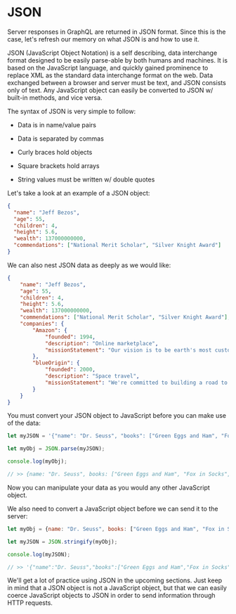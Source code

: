 # JSON

Server responses in GraphQL are returned in JSON format. Since this is the case, let's refresh our memory on what JSON is and how to use it.

JSON (JavaScript Object Notation) is a self describing, data interchange format designed to be easily parse-able by both humans and machines. It is based on the JavaScript language, and quickly gained prominence to replace XML as the standard data interchange format on the web. Data exchanged between a browser and server must be text, and JSON consists only of text. Any JavaScript object can easily be converted to JSON w/ built-in methods, and vice versa.

The syntax of JSON is very simple to follow:

* Data is in name/value pairs

* Data is separated by commas

* Curly braces hold objects

* Square brackets hold arrays

* String values must be written w/ double quotes

Let's take a look at an example of a JSON object:

```json
{
  "name": "Jeff Bezos",
  "age": 55,
  "children": 4,
  "height": 5.6,
  "wealth": 137000000000,
  "commendations": ["National Merit Scholar", "Silver Knight Award"]
}
```

We can also nest JSON data as deeply as we would like:

```json
{
    "name": "Jeff Bezos",
    "age": 55,
    "children": 4,
    "height": 5.6,
    "wealth": 137000000000,
    "commendations": ["National Merit Scholar", "Silver Knight Award"],
    "companies": {
        "Amazon": {
            "founded": 1994,
            "description": "Online marketplace",
            "missionStatement": "Our vision is to be earth's most customer-centric company; to build a place where people can come to find and discover anything they might want to buy online."
        },
        "blueOrigin": {
            "founded": 2000,
            "description": "Space travel",
            "missionStatement": "We're committed to building a road to space so our children can build the future."
        }
    }
}
```

You must convert your JSON object to JavaScript before you can make use of the data:

```js
let myJSON = '{"name": "Dr. Seuss", "books": ["Green Eggs and Ham", "Fox in Socks", "Horton Hears a Who!"]}';

let myObj = JSON.parse(myJSON);

console.log(myObj);

// >> {name: "Dr. Seuss", books: ["Green Eggs and Ham", "Fox in Socks", "Horton Hears a Who!"]}
```

Now you can manipulate your data as you would any other JavaScript object.

We also need to convert a JavaScript object before we can send it to the server:

```js
let myObj = {name: "Dr. Seuss", books: ["Green Eggs and Ham", "Fox in Socks", "Horton Hears a Who!"]};

let myJSON = JSON.stringify(myObj);

console.log(myJSON);

// >> '{"name":"Dr. Seuss","books":["Green Eggs and Ham","Fox in Socks","Horton Hears a Who!"]}'
```

We'll get a lot of practice using JSON in the upcoming sections. Just keep in mind that a JSON object is not a JavaScript object, but that we can easily coerce JavaScript objects to JSON in order to send information through HTTP requests.
